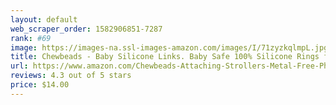 ```yaml
---
layout: default 
﻿web_scraper_order: 1582906851-7287
rank: #69
image: https://images-na.ssl-images-amazon.com/images/I/71zyzkqlmpL.jpg
title: Chewbeads - Baby Silicone Links. Baby Safe 100% Silicone Rings for Attaching Teething Toys to…
url: https://www.amazon.com/Chewbeads-Attaching-Strollers-Metal-Free-Phthalate-Free/dp/B01BMXI7CG/ref=zg_mw_toys-and-games_69?_encoding=UTF8&psc=1&refRID=R42GPHP3YME7595BC2RQ
reviews: 4.3 out of 5 stars
price: $14.00 
---
```


